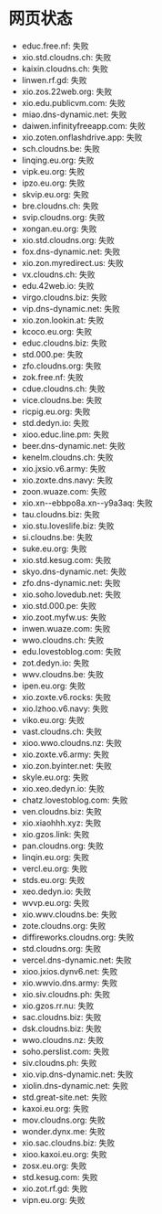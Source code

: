 # 网页状态
- educ.free.nf: 失败
- xio.std.cloudns.ch: 失败
- kaixin.cloudns.ch: 失败
- linwen.rf.gd: 失败
- xio.zos.22web.org: 失败
- xio.edu.publicvm.com: 失败
- miao.dns-dynamic.net: 失败
- daiwen.infinityfreeapp.com: 失败
- xio.zoten.onflashdrive.app: 失败
- sch.cloudns.be: 失败
- linqing.eu.org: 失败
- vipk.eu.org: 失败
- ipzo.eu.org: 失败
- skvip.eu.org: 失败
- bre.cloudns.ch: 失败
- svip.cloudns.org: 失败
- xongan.eu.org: 失败
- xio.std.cloudns.org: 失败
- fox.dns-dynamic.net: 失败
- xio.zon.myredirect.us: 失败
- vx.cloudns.ch: 失败
- edu.42web.io: 失败
- virgo.cloudns.biz: 失败
- vip.dns-dynamic.net: 失败
- xio.zon.lookin.at: 失败
- kcoco.eu.org: 失败
- educ.cloudns.biz: 失败
- std.000.pe: 失败
- zfo.cloudns.org: 失败
- zok.free.nf: 失败
- cdue.cloudns.ch: 失败
- vice.cloudns.be: 失败
- ricpig.eu.org: 失败
- std.dedyn.io: 失败
- xioo.educ.line.pm: 失败
- beer.dns-dynamic.net: 失败
- kenelm.cloudns.ch: 失败
- xio.jxsio.v6.army: 失败
- xio.zoxte.dns.navy: 失败
- zoon.wuaze.com: 失败
- xio.xn--ebbpo8a.xn--y9a3aq: 失败
- tau.cloudns.biz: 失败
- xio.stu.loveslife.biz: 失败
- si.cloudns.be: 失败
- suke.eu.org: 失败
- xio.std.kesug.com: 失败
- skyo.dns-dynamic.net: 失败
- zfo.dns-dynamic.net: 失败
- xio.soho.lovedub.net: 失败
- xio.std.000.pe: 失败
- xio.zoot.myfw.us: 失败
- inwen.wuaze.com: 失败
- wwo.cloudns.ch: 失败
- edu.lovestoblog.com: 失败
- zot.dedyn.io: 失败
- wwv.cloudns.be: 失败
- ipen.eu.org: 失败
- xio.zoxte.v6.rocks: 失败
- xio.lzhoo.v6.navy: 失败
- viko.eu.org: 失败
- vast.cloudns.ch: 失败
- xioo.wwo.cloudns.nz: 失败
- xio.zoxte.v6.army: 失败
- xio.zon.byinter.net: 失败
- skyle.eu.org: 失败
- xio.xeo.dedyn.io: 失败
- chatz.lovestoblog.com: 失败
- ven.cloudns.biz: 失败
- xio.xiaohhh.xyz: 失败
- xio.gzos.link: 失败
- pan.cloudns.org: 失败
- linqin.eu.org: 失败
- vercl.eu.org: 失败
- stds.eu.org: 失败
- xeo.dedyn.io: 失败
- wvvp.eu.org: 失败
- xio.wwv.cloudns.be: 失败
- zote.cloudns.org: 失败
- diffireworks.cloudns.org: 失败
- std.cloudns.org: 失败
- vercel.dns-dynamic.net: 失败
- xioo.jxios.dynv6.net: 失败
- xio.wwvio.dns.army: 失败
- xio.siv.cloudns.ph: 失败
- xio.gzos.rr.nu: 失败
- sac.cloudns.biz: 失败
- dsk.cloudns.biz: 失败
- wwo.cloudns.nz: 失败
- soho.perslist.com: 失败
- siv.cloudns.ph: 失败
- xio.vip.dns-dynamic.net: 失败
- xiolin.dns-dynamic.net: 失败
- std.great-site.net: 失败
- kaxoi.eu.org: 失败
- mov.cloudns.org: 失败
- wonder.dynx.me: 失败
- xio.sac.cloudns.biz: 失败
- xioo.kaxoi.eu.org: 失败
- zosx.eu.org: 失败
- std.kesug.com: 失败
- xio.zot.rf.gd: 失败
- vipn.eu.org: 失败
